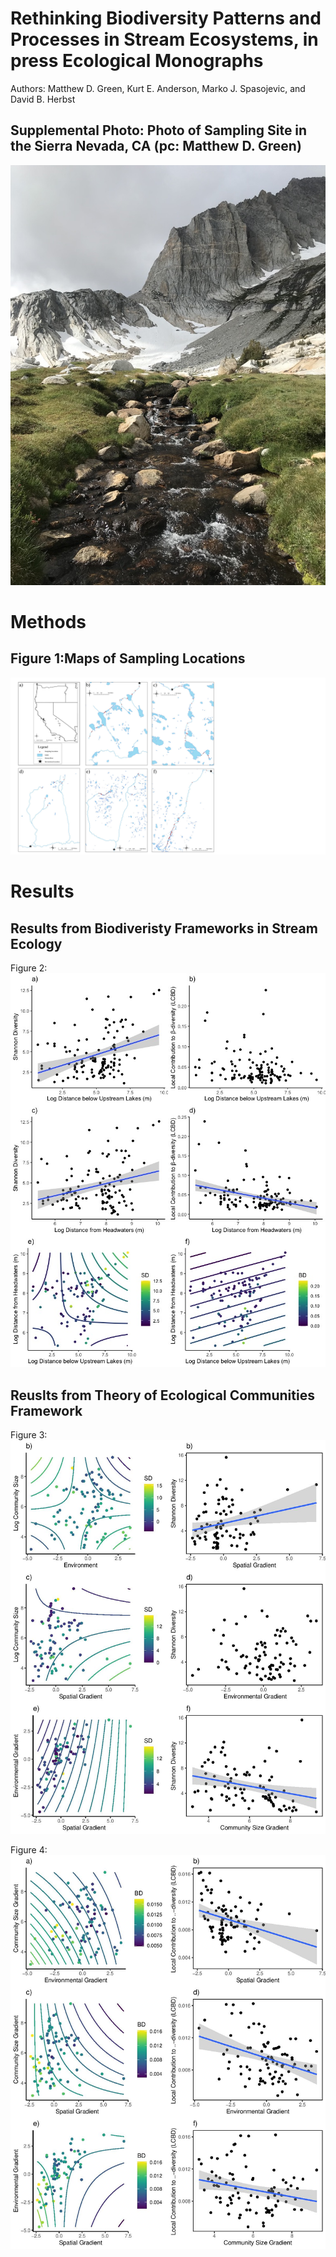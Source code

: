 # Rethinking Biodiversity Patterns and Processes in Stream Ecosystems, in press Ecological Monographs

Authors: Matthew D. Green, Kurt E. Anderson, Marko J. Spasojevic, and David B. Herbst

## Supplemental Photo: Photo of Sampling Site in the Sierra Nevada, CA (pc: Matthew D. Green)
![](Images/pic.png)

# Methods 
## Figure 1:Maps of Sampling Locations
![](Figs/Map.jpg)


# Results

## Results from Biodiveristy Frameworks in Stream Ecology

Figure 2:
![](Figs/Rplot01.jpeg)

## Reuslts from Theory of Ecological Communities Framework

Figure 3:
![](Figs/Rplot_TEC1.jpg)

Figure 4: 
![](Figs/Rplot_TEC2.jpg)
